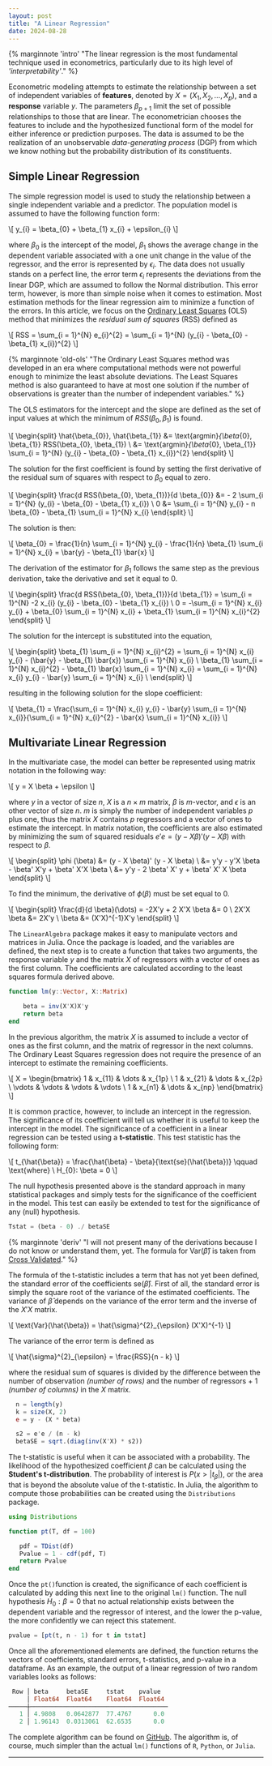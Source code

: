 ```yaml
---
layout: post
title: "A Linear Regression"
date: 2024-08-28
---
```


{% marginnote 'intro' "The linear regression is the most fundamental technique used in econometrics, particularly due to its high level of *'interpretability'*." %}

Econometric modeling attempts to estimate the relationship between a set of independent variables of **features**, denoted by $X = (X_{1}, X_{2}, \dots, X_{p})$, and a **response** variable $y$. The parameters $\beta_{p + 1}$ limit the set of possible relationships to those that are linear. The econometrician chooses the features to include and the hypothesized functional form of the model for either inference or prediction purposes. The data is assumed to be the realization of an unobservable _data-generating process_ (DGP) from which we know nothing but the probability distribution of its constituents.

## Simple Linear Regression

The simple regression model is used to study the relationship between a single independent variable and a predictor. The population model is assumed to have the following function form:

\\[
y_{i} = \beta_{0} + \beta_{1} x_{i} + \epsilon_{i}
\\]

where $\beta_{0}$ is the intercept of the model, $\beta_{1}$ shows the average change in the dependent variable associated with a one unit change in the value of the regressor, and the error is represented by $\epsilon_{i}$. The data does not usually stands on a perfect line, the error term $\epsilon_{i}$ represents the deviations from the linear DGP, which are assumed to follow the Normal distribution. This error term, however, is more than simple noise when it comes to estimation. Most estimation methods for the linear regression aim to minimize a function of the errors. In this article, we focus on the [Ordinary Least Squares](https://en.wikipedia.org/wiki/Ordinary_least_squares) (OLS) method that minimizes the _residual sum of squares_ (RSS) defined as

\\[
RSS = \sum_{i = 1}^{N} e_{i}^{2} = \sum_{i = 1}^{N} (y_{i} - \beta_{0} - \beta_{1} x_{i})^{2}
\\]

{% marginnote 'old-ols' "The Ordinary Least Squares method was developed in an era where computational methods were not powerful enough to minimize the least absolute deviations. The Least Squares method is also guaranteed to have at most one solution if the number of observations is greater than the number of independent variables." %}

The OLS estimators for the intercept and the slope are defined as the set of input values at which the minimum of $RSS(\beta_{0}, \beta_{1})$ is found.

\\[
\begin{split}
\hat{\beta_{0}}, \hat{\beta_{1}} &= \text{argmin}_{\beta_{0}, \beta_{1}} RSS(\beta_{0}, \beta_{1})
\\
&= \text{argmin}_{\beta_{0}, \beta_{1}} \sum_{i = 1}^{N} (y_{i} - \beta_{0} - \beta_{1} x_{i})^{2}
\end{split}
\\]

The solution for the first coefficient is found by setting the first derivative of the residual sum of squares with respect to $\beta_{0}$ equal to zero.

\\[
\begin{split}
\frac{d RSS(\beta_{0}, \beta_{1})}{d \beta_{0}} &= - 2 \sum_{i = 1}^{N} (y_{i} - \beta_{0} - \beta_{1} x_{i})
\\
0 &= \sum_{i = 1}^{N} y_{i} - n \beta_{0} - \beta_{1} \sum_{i = 1}^{N}  x_{i}
\end{split}
\\]

The solution is then:

\\[
\beta_{0} = \frac{1}{n} \sum_{i = 1}^{N} y_{i} - \frac{1}{n} \beta_{1} \sum_{i = 1}^{N}  x_{i} = \bar{y} - \beta_{1} \bar{x}
\\]

The derivation of the estimator for $\beta_{1}$ follows the same step as the previous derivation, take the derivative and set it equal to $0$.

\\[
\begin{split}
\frac{d RSS(\beta_{0}, \beta_{1})}{d \beta_{1}} = \sum_{i = 1}^{N} -2 x_{i} (y_{i} - \beta_{0} - \beta_{1} x_{i})
\\
0 =  -\sum_{i = 1}^{N} x_{i} y_{i} + \beta_{0} \sum_{i = 1}^{N}  x_{i} + \beta_{1} \sum_{i = 1}^{N} x_{i}^{2}
\end{split}
\\]

The solution for the intercept is substituted into the equation,

\\[
\begin{split}
\beta_{1} \sum_{i = 1}^{N} x_{i}^{2} = \sum_{i = 1}^{N} x_{i} y_{i} - (\bar{y} - \beta_{1} \bar{x}) \sum_{i = 1}^{N}  x_{i}
\\
\beta_{1} \sum_{i = 1}^{N} x_{i}^{2} - \beta_{1} \bar{x} \sum_{i = 1}^{N}  x_{i} = \sum_{i = 1}^{N} x_{i} y_{i} - \bar{y} \sum_{i = 1}^{N}  x_{i}
\\
\end{split}
\\]

resulting in the following solution for the slope coefficient:

\\[
\beta_{1} = \frac{\sum_{i = 1}^{N} x_{i} y_{i} - \bar{y} \sum_{i = 1}^{N}  x_{i}}{\sum_{i = 1}^{N} x_{i}^{2} - \bar{x} \sum_{i = 1}^{N}  x_{i}}
\\]

## Multivariate Linear Regression

In the multivariate case, the model can better be represented using matrix notation in the following way:

\\[
y = X \beta + \epsilon
\\]

where $y$ in a vector of size $n$, $X$ is a $n \times m$ matrix, $\beta$ is $m$-vector, and $\epsilon$ is an other vector of size $n$. $m$ is simply the number of independent variables $p$ plus one, thus the matrix $X$ contains $p$ regressors and a vector of ones to estimate the intercept. In matrix notation, the coefficients are also estimated by minimizing the sum of squared residuals $e'e = (y - X \beta)'(y - X \beta)$ with respect to $\beta$.

\\[
\begin{split}
\phi (\beta) &= (y - X \beta)' (y - X \beta)
\\
&= y'y - y'X \beta - \beta' X'y + \beta' X'X \beta
\\
&= y'y - 2 \beta' X' y + \beta' X' X \beta
\end{split}
\\]

To find the minimum, the derivative of $\phi(\beta)$ must be set equal to $0$.

\\[
\begin{split}
\frac{d}{d \beta}(\dots) = -2X'y + 2 X'X \beta &= 0
\\
2X'X \beta &= 2X'y
\\
\beta &= (X'X)^{-1}X'y
\end{split}
\\]

The `LinearAlgebra` package makes it easy to manipulate vectors and matrices in Julia. Once the package is loaded, and the variables are defined, the next step is to create a function that takes two arguments, the response variable $y$ and the matrix $X$ of regressors with a vector of ones as the first column. The coefficients are calculated according to the least squares formula derived above.

``` julia
function lm(y::Vector, X::Matrix)

    beta = inv(X'X)X'y
    return beta
end
```

In the previous algorithm, the matrix $X$ is assumed to include a vector of ones as the first column, and the matrix of regressor in the next columns. The Ordinary Least Squares regression does not require the presence of an intercept to estimate the remaining coefficients.

\\[
X = \begin{bmatrix}
1 & x_{11} & \dots & x_{1p} \\ 1 & x_{21} & \dots & x_{2p} \\ \vdots & \vdots & \vdots & \vdots \\ 1 & x_{n1} & \dots & x_{np}
\end{bmatrix}
\\]

It is common practice, however, to include an intercept in the regression. The significance of its coefficient will tell us whether it is useful to keep the intercept in the model. The significance of a coefficient in a linear regression can be tested using a **t-statistic**. This test statistic has the following form:

\\[
t_{\hat{\beta}} = \frac{\hat{\beta} - \beta}{\text{se}(\hat{\beta})} \qquad \text{where} \ H_{0}: \beta = 0
\\]

The null hypothesis presented above is the standard approach in many statistical packages and simply tests for the significance of the coefficient in the model. This test can easily be extended to test for the significance of any (null) hypothesis.

```julia
Tstat = (beta - 0) ./ betaSE
```

{% marginnote 'deriv' "I will not present many of the derivations because I do not know or understand them, yet. The formula for $\text{Var}(\hat{\beta})$ is taken from [Cross Validated](https://stats.stackexchange.com/questions/44838/how-are-the-standard-errors-of-coefficients-calculated-in-a-regression)." %}

The formula of the t-statistic includes a term that has not yet been defined, the standard error of the coefficients $\text{se}(\hat{\beta})$. First of all, the standard error is simply the square root of the variance of the estimated coefficients. The variance of $\hat{\beta}$ depends on the variance of the error term and the inverse of the $X'X$ matrix.

\\[
\text{Var}(\hat{\beta}) = \hat{\sigma}^{2}_{\epsilon} (X'X)^{-1}
\\]

The variance of the error term is defined as

\\[
\hat{\sigma}^{2}_{\epsilon} = \frac{RSS}{n - k}
\\]

where the residual sum of squares is divided by the difference between the number of observation *(number of rows)* and the number of regressors + $1$ *(number of columns)* in the $X$ matrix.

```julia
  n = length(y)
  k = size(X, 2)
  e = y - (X * beta)

  s2 = e'e / (n - k)
  betaSE = sqrt.(diag(inv(X'X) * s2))
```

The t-statistic is useful when it can be associated with a probability. The likelihood of the hypothesized coefficient $\beta$ can be calculated using the **Student's t-distribution**. The probability of interest is $P(x > \lvert t_{\beta} \lvert )$, or the area that is beyond the absolute value of the t-statistic. In Julia, the algorithm to compute those probabilities can be created using the ```Distributions``` package.

```julia
using Distributions

function pt(T, df = 100) 

   pdf = TDist(df)
   Pvalue = 1 - cdf(pdf, T)
   return Pvalue
end
```

Once the ```pt()```function is created, the significance of each coefficient is calculated by adding this next line to the original ```lm()``` function. The null hypothesis $H_{0}: \beta = 0$ that no actual relationship exists between the dependent variable and the regressor of interest, and the lower the p-value, the more confidently we can reject this statement.

```julia
pvalue = [pt(t, n - 1) for t in tstat]
```

Once all the aforementioned elements are defined, the function returns the vectors of coefficients, standard errors, t-statistics, and p-value in a dataframe. As an example, the output of a linear regression of two random variables looks as follows:

```julia
 Row │ beta     betaSE     tstat    pvalue  
     │ Float64  Float64    Float64  Float64 
─────┼──────────────────────────────────────
   1 │ 4.9808   0.0642877  77.4767      0.0
   2 │ 1.96143  0.0313061  62.6535      0.0
```

The complete algorithm can be found on [GitHub](https://github.com/andreghl/stats/blob/main/lm/lm.jl). The algorithm is, of course, much simpler than the actual ```lm()``` functions of ```R```, ```Python```, or ```Julia```.


-----------------------------------------------------------------------